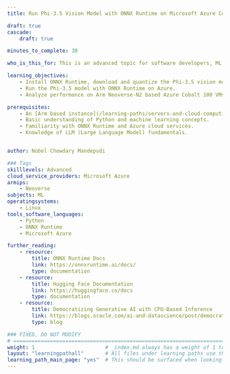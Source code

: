 ```yaml
---
title: Run Phi-3.5 Vision Model with ONNX Runtime on Microsoft Azure Cobalt 100 VMs

draft: true
cascade:
    draft: true

minutes_to_complete: 30

who_is_this_for: This is an advanced topic for software developers, ML engineers, and cloud practitioners looking to deploy Microsoft's Phi Models on Arm-based servers using ONNX Runtime.

learning_objectives:
    - Install ONNX Runtime, download and quantize the Phi-3.5 vision model.
    - Run the Phi-3.5 model with ONNX Runtime on Azure.
    - Analyze performance on Arm Neoverse-N2 based Azure Cobalt 100 VMs.

prerequisites:
    - An [Arm based instance](/learning-paths/servers-and-cloud-computing/csp/) from an appropriate cloud service provider. This Learning Path has been tested on a Microsoft Azure Cobalt 100 virtual machine with 32 cores, 8GB of RAM, and 32GB of disk space.
    - Basic understanding of Python and machine learning concepts.
    - Familiarity with ONNX Runtime and Azure cloud services.
    - Knowledge of LLM (Large Language Model) fundamentals.


author: Nobel Chowdary Mandepudi

### Tags
skilllevels: Advanced
cloud_service_providers: Microsoft Azure
armips:
    - Neoverse
subjects: ML
operatingsystems:
    - Linux
tools_software_languages:
    - Python
    - ONNX Runtime
    - Microsoft Azure

further_reading:
    - resource:
        title: ONNX Runtime Docs
        link: https://onnxruntime.ai/docs/
        type: documentation
    - resource:
        title: Hugging Face Documentation
        link: https://huggingface.co/docs
        type: documentation
    - resource:
        title: Democratizing Generative AI with CPU-Based Inference
        link: https://blogs.oracle.com/ai-and-datascience/post/democratizing-generative-ai-with-cpu-based-inference
        type: blog

### FIXED, DO NOT MODIFY
# ================================================================================
weight: 1                       # _index.md always has a weight of 1 to order correctly
layout: "learningpathall"       # All files under learning paths use this wrapper
learning_path_main_page: "yes"  # This should be surfaced when looking for related content. Only set for _index.md of learning path content.
---
```

